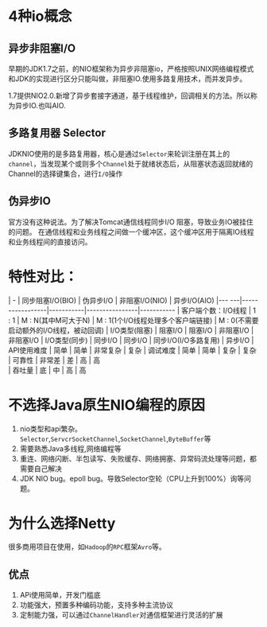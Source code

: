 # 4种io概念

## 异步非阻塞I/O
早期的JDK1.7之前，的NIO框架称为异步非阻塞io，严格按照UNIX网络编程模式和JDK的实现进行区分只能叫做，非阻塞IO.使用多路复用技术，而并发异步。

1.7提供NIO2.0.新增了异步套接字通道，基于线程维护，回调相关的方法。所以称为异步IO.也叫AIO.

## 多路复用器 Selector

JDKNIO使用的是多路复用器，核心是通过`Selector`来轮训注册在其上的`channel`，当发现某个或则多个`Channel`处于就绪状态后，从阻塞状态返回就绪的Channel的选择键集合，进行`I/O`操作

## 伪异步IO
官方没有这种说法。为了解决Tomcat通信线程同步I/O 阻塞，导致业务IO被挂住的问题。 在通信线程和业务线程之间做一个缓冲区，这个缓冲区用于隔离IO线程和业务线程间的直接访问。

# 特性对比：

| -     | 同步阻塞I/O(BIO) | 伪异步I/O | 非阻塞I/O(NIO) | 异步I/O(AIO) 
|--- ---|-----------------|-----------|----------------|-----------
| 客户端个数：I/O线程 | 1 : 1 | M : N(其中M可大于N) | M : 1(1个I/O线程处理多个客户端链接) | M : 0(不需要启动额外的I/O线程，被动回调)
| I/O类型(阻塞) | 阻塞I/O | 阻塞I/O | 非阻塞I/O | 非阻塞I/O
| I/O类型(同步) | 同步I/O | 同步I/O | 同步I/O(I/O多路复用) | 异步I/O
| API使用难度   | 简单    | 简单    | 非常复杂 | 复杂
| 调试难度      | 简单    | 简单    | 复杂     | 复杂
| 可靠性        | 非常差  | 差      | 高      | 高   
| 吞吐量        | 底      | 中      | 高      | 高

# 不选择Java原生NIO编程的原因
1. nio类型和api繁杂。`Selector`,`ServcrSocketChannel`,`SocketChannel`,`ByteBuffer`等
2. 需要熟悉Java多线程,网络编程等
3. 重连、网络闪断、半包读写、失败缓存、网络拥塞、异常码流处理等问题，都需要自己解决
4. JDK NIO bug。epoll bug。导致Selector空轮（CPU上升到100%）询等问题。

# 为什么选择Netty
很多商用项目在使用，如`Hadoop`的`RPC`框架`Avro`等。

## 优点
1. APi使用简单，开发门槛底
2. 功能强大，预置多种编码功能，支持多种主流协议
3. 定制能力强，可以通过`ChannelHandler`对通信框架进行灵活的扩展
